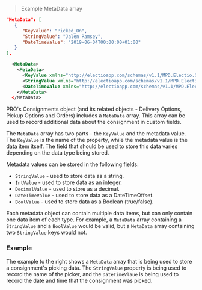 > Example MetaData array

```json
"MetaData": [
   {
      "KeyValue": "Picked_On",
      "StringValue": "Jalen Ramsey",
      "DateTimeValue": "2019-06-04T00:00:00+01:00"
   }
],
```

```xml
  <MetaData>
    <MetaData>
      <KeyValue xmlns="http://electioapp.com/schemas/v1.1/MPD.Electio.SDK.DataTypes.Common">Picked_On</KeyValue>
      <StringValue xmlns="http://electioapp.com/schemas/v1.1/MPD.Electio.SDK.DataTypes.Common" />Jalen Ramsey</StringValue>
      <DateTimeValue xmlns="http://electioapp.com/schemas/v1.1/MPD.Electio.SDK.DataTypes.Common">2019-06-04T00:00:00+01:00</DateTimeValue>
    </MetaData>
  </MetaData>
```

PRO's Consignments object (and its related objects - Delivery Options, Pickup Options and Orders) includes a `MetaData` array. This array can be used to record additional data about the consignment in custom fields. 

The `MetaData` array has two parts - the `KeyValue` and the metadata value. The `KeyValue` is the name of the property, while the metadata value is the data item itself. The field that should be used to store this data varies depending on the data type being stored. 

Metadata values can be stored in the following fields:

* `StringValue` - used to store data as a string.
* `IntValue` - used to store data as an integer.
* `DecimalValue` - used to store as a decimal.
* `DateTimeValue` - used to store data as a DateTimeOffset.
* `BoolValue` - used to store data as a Boolean (true/false).

Each metadata object can contain multiple data items, but can only contain one data item of each type. For example, a `MetaData` array containing a `StringValue` and a `BoolValue` would be valid, but a `MetaData` array containing two `StringValue` keys would not.

### Example

The example to the right shows a `MetaData` array that is being used to store a consignment's picking data. The `StringValue` property is being used to record the name of the picker, and the `DateTimeVlaue` is being used to record the date and time that the consignment was picked.